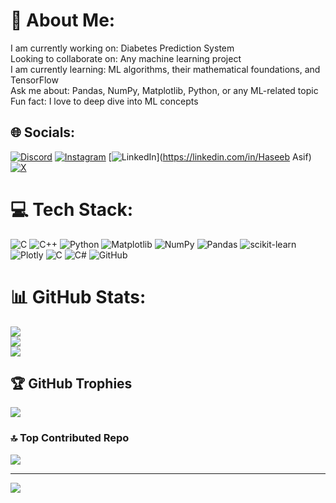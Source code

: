 # 💫 About Me:
I am currently working on: Diabetes Prediction System<br>Looking to collaborate on: Any machine learning project<br>I am currently learning: ML algorithms, their mathematical foundations, and TensorFlow<br>Ask me about: Pandas, NumPy, Matplotlib, Python, or any ML-related topic<br>Fun fact: I love to deep dive into ML concepts


## 🌐 Socials:
[![Discord](https://img.shields.io/badge/Discord-%237289DA.svg?logo=discord&logoColor=white)](https://discord.gg/https://discord.gg/j88G4scm) [![Instagram](https://img.shields.io/badge/Instagram-%23E4405F.svg?logo=Instagram&logoColor=white)](https://instagram.com/haseebb_asif) [![LinkedIn](https://img.shields.io/badge/LinkedIn-%230077B5.svg?logo=linkedin&logoColor=white)](https://linkedin.com/in/Haseeb Asif) [![X](https://img.shields.io/badge/X-black.svg?logo=X&logoColor=white)](https://x.com/haseebreyli) 

# 💻 Tech Stack:
![C](https://img.shields.io/badge/c-%2300599C.svg?style=for-the-badge&logo=c&logoColor=white) ![C++](https://img.shields.io/badge/c++-%2300599C.svg?style=for-the-badge&logo=c%2B%2B&logoColor=white) ![Python](https://img.shields.io/badge/python-3670A0?style=for-the-badge&logo=python&logoColor=ffdd54) ![Matplotlib](https://img.shields.io/badge/Matplotlib-%23ffffff.svg?style=for-the-badge&logo=Matplotlib&logoColor=black) ![NumPy](https://img.shields.io/badge/numpy-%23013243.svg?style=for-the-badge&logo=numpy&logoColor=white) ![Pandas](https://img.shields.io/badge/pandas-%23150458.svg?style=for-the-badge&logo=pandas&logoColor=white) ![scikit-learn](https://img.shields.io/badge/scikit--learn-%23F7931E.svg?style=for-the-badge&logo=scikit-learn&logoColor=white) ![Plotly](https://img.shields.io/badge/Plotly-%233F4F75.svg?style=for-the-badge&logo=plotly&logoColor=white) ![C](https://img.shields.io/badge/c-%2300599C.svg?style=for-the-badge&logo=c&logoColor=white) ![C#](https://img.shields.io/badge/c%23-%23239120.svg?style=for-the-badge&logo=csharp&logoColor=white) ![GitHub](https://img.shields.io/badge/github-%23121011.svg?style=for-the-badge&logo=github&logoColor=white)
# 📊 GitHub Stats:
![](https://github-readme-stats.vercel.app/api?username=HaseebAsif7&theme=vision-friendly-dark&hide_border=false&include_all_commits=true&count_private=false)<br/>
![](https://github-readme-streak-stats.herokuapp.com/?user=HaseebAsif7&theme=vision-friendly-dark&hide_border=false)<br/>
![](https://github-readme-stats.vercel.app/api/top-langs/?username=HaseebAsif7&theme=vision-friendly-dark&hide_border=false&include_all_commits=true&count_private=false&layout=compact)

## 🏆 GitHub Trophies
![](https://github-profile-trophy.vercel.app/?username=HaseebAsif7&theme=vision-friendly-dark&no-frame=false&no-bg=true&margin-w=4)


### 🔝 Top Contributed Repo
![](https://github-contributor-stats.vercel.app/api?username=HaseebAsif7&limit=5&theme=dark&combine_all_yearly_contributions=true)

---
[![](https://visitcount.itsvg.in/api?id=HaseebAsif7&icon=9&color=12)](https://visitcount.itsvg.in)

<!-- Proudly created with GPRM ( https://gprm.itsvg.in ) -->
